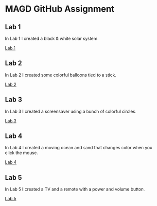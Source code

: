 # MAGD GitHub Assignment

## Lab 1
In Lab 1 I created a black & white solar system.

[Lab 1](https://github.com/zackmurray/MAGD-150-Assignments/tree/gh-pages/s19magd150lab01_murray)

## Lab 2
In Lab 2 I created some colorful balloons tied to a stick.

[Lab 2](https://github.com/zackmurray/MAGD-150-Assignments/tree/gh-pages/s19magd150lab02_murray)

## Lab 3
In Lab 3 I created a screensaver using a bunch of colorful circles.

[Lab 3](https://github.com/zackmurray/MAGD-150-Assignments/tree/gh-pages/s19magd150lab03_murray)

## Lab 4
In Lab 4 I created a moving ocean and sand that changes color when you click the mouse.

[Lab 4](https://github.com/zackmurray/MAGD-150-Assignments/tree/gh-pages/s19magd150lab04_murray)

## Lab 5
In Lab 5 I created a TV and a remote with a power and volume button.

[Lab 5](https://github.com/zackmurray/MAGD-150-Assignments/tree/gh-pages/s19magd150lab05_murray)
